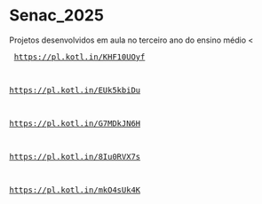 # Senac_2025
Projetos desenvolvidos em aula no terceiro ano do ensino médio
<<pre>
https://pl.kotl.in/KHF10UOyf

https://pl.kotl.in/EUk5kbiDu

https://pl.kotl.in/G7MDkJN6H

https://pl.kotl.in/8Iu0RVX7s

https://pl.kotl.in/mkO4sUk4K
</pre>

